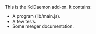 This is the KolDaemon add-on.  It contains:

* A program (lib/main.js).
* A few tests.
* Some meager documentation.
